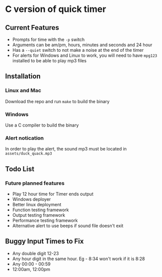 # C version of quick timer

## Current Features
- Prompts for time with the `-p` switch
- Arguments can be am/pm, hours, minutes and seconds and 24 hour
- Has a `--quiet` switch to not make a noise at the end of the timer
- For alerts for Windows and Linux to work, you will need to have `mpg123`
  installed to be able to play mp3 files

## Installation
### Linux and Mac
Download the repo and run `make` to build the binary

### Windows
Use a C compiler to build the binary

### Alert notication
In order to play the alert, the sound mp3 must be located in
`assets/duck_quack.mp3`

## Todo List
### Future planned features
- Play 12 hour time for Timer ends output
- Windows deployer
- Better linux deployment
- Function testing framework
- Output testing framework
- Performance testing framework
- Alternative alert to use beeps if sound file doesn't exit

## Buggy Input Times to Fix
- Any double digit 12-23
- Any hour digit in the same hour. Eg - 8:34 won't work if it is 8:28
- Any 00:00 - 00:59
- 12:00am, 12:00pm
